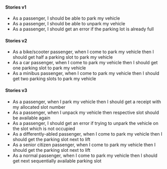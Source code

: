 #### Stories v1
- As a passenger, I should be able to park my vehicle
- As a passenger, I should be able to unpark my vehicle
- As a passenger, I should get an error if the parking lot is already full

#### Stories v2
- As a bike/scooter passenger, when I come to park my vehicle then I should get half a parking slot to park my vehicle
- As a car passenger, when I come to park my vehicle then I should get one parking slot to park my vehicle
- As a minibus passenger, when I come to park my vehicle then I should get two parking slots to park my vehicle

#### Stories v3
- As a passenger, when I park my vehicle then I should get a receipt with my allocated slot number
- As a passenger, when I unpack my vehicle then respective slot should be available again
- As a passenger, I should get an error if trying to unpark the vehicle on the slot which is not occupied
- As a differently-abled passenger, when I come to park my vehicle then I should get the parking slot next to lift
- As a senior citizen passenger, when I come to park my vehicle then I should get the parking slot next to lift
- As a normal passenger, when I come to park my vehicle then I should get next sequentially available parking slot

